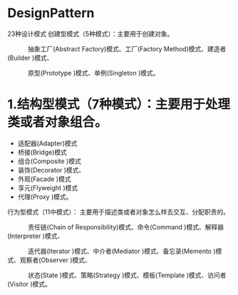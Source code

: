 # DesignPattern
23种设计模式
创建型模式（5种模式）：主要用于创建对象。

    抽象工厂(Abstract Factory)模式、工厂(Factory Method)模式、建造者(Builder )模式、

    原型(Prototype )模式、单例(Singleton )模式。

# 1.结构型模式（7种模式）：主要用于处理类或者对象组合。

- 适配器(Adapter)模式
- 桥接(Bridge)模式
- 组合(Composite )模式
- 装饰(Decorator )模式、
- 外观(Facade )模式
- 享元(Flyweight )模式
- 代理(Proxy )模式。

行为型模式（11中模式）： 主要用于描述类或者对象怎么样去交互、分配职责的。

    责任链(Chain of Responsibility)模式、命令(Command )模式、解释器(Interpreter )模式、

    迭代器(Iterator )模式、中介者(Mediator )模式、备忘录(Memento )模式、观察者(Observer )模式、

    状态(State )模式、策略(Strategy )模式、模板(Template )模式、访问者(Visitor )模式。